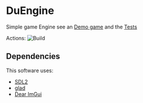 # DuEngine
Simple game Engine see an [Demo game](https://github.com/eduardo-gomes/Tetris) and the [Tests](test/)

Actions: 
![Build](https://github.com/eduardo-gomes/DuEngine/workflows/Build/badge.svg)

## Dependencies
This software uses:
- [SDL2](https://www.libsdl.org/index.php)
- [glad](https://github.com/Dav1dde/glad)
- [Dear ImGui](https://github.com/ocornut/imgui)